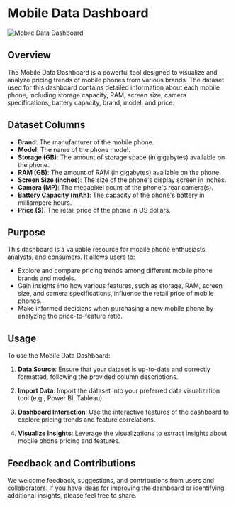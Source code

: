 # Mobile Data Dashboard
![Mobile Data Dashboard](https://github.com/abdelrahman4578/Power-BI-Dashboards-/blob/9553ad66117d9f124eddc6665bbbeefeea7e5ad2/Mobile-Phones/Capture.PNG)
## Overview

The Mobile Data Dashboard is a powerful tool designed to visualize and analyze pricing trends of mobile phones from various brands. The dataset used for this dashboard contains detailed information about each mobile phone, including storage capacity, RAM, screen size, camera specifications, battery capacity, brand, model, and price.

## Dataset Columns

- **Brand**: The manufacturer of the mobile phone.
- **Model**: The name of the phone model.
- **Storage (GB)**: The amount of storage space (in gigabytes) available on the phone.
- **RAM (GB)**: The amount of RAM (in gigabytes) available on the phone.
- **Screen Size (inches)**: The size of the phone's display screen in inches.
- **Camera (MP)**: The megapixel count of the phone's rear camera(s).
- **Battery Capacity (mAh)**: The capacity of the phone's battery in milliampere hours.
- **Price ($)**: The retail price of the phone in US dollars.

## Purpose

This dashboard is a valuable resource for mobile phone enthusiasts, analysts, and consumers. It allows users to:

- Explore and compare pricing trends among different mobile phone brands and models.
- Gain insights into how various features, such as storage, RAM, screen size, and camera specifications, influence the retail price of mobile phones.
- Make informed decisions when purchasing a new mobile phone by analyzing the price-to-feature ratio.

## Usage

To use the Mobile Data Dashboard:

1. **Data Source**: Ensure that your dataset is up-to-date and correctly formatted, following the provided column descriptions.

2. **Import Data**: Import the dataset into your preferred data visualization tool (e.g., Power BI, Tableau).

3. **Dashboard Interaction**: Use the interactive features of the dashboard to explore pricing trends and feature correlations.

4. **Visualize Insights**: Leverage the visualizations to extract insights about mobile phone pricing and features.

## Feedback and Contributions

We welcome feedback, suggestions, and contributions from users and collaborators. If you have ideas for improving the dashboard or identifying additional insights, please feel free to share.
